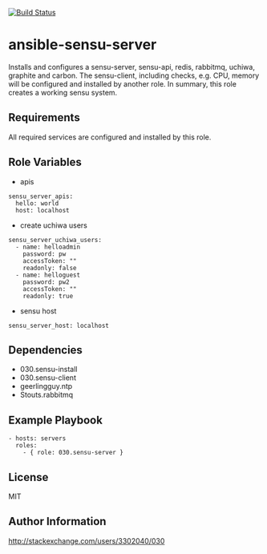 [![Build Status](https://travis-ci.org/030/ansible-sensu-server.svg?branch=master)](https://travis-ci.org/030/ansible-sensu-server)

ansible-sensu-server
====================

Installs and configures a sensu-server, sensu-api, redis, rabbitmq, uchiwa, graphite and carbon. The sensu-client, including checks, e.g. CPU, memory will be configured and installed by another role. In summary, this role creates a working sensu system.

Requirements
------------

All required services are configured and installed by this role.

Role Variables
--------------

* apis

```
sensu_server_apis:
  hello: world
  host: localhost
```

* create uchiwa users

```
sensu_server_uchiwa_users:
  - name: helloadmin
    password: pw
    accessToken: ""
    readonly: false
  - name: helloguest
    password: pw2
    accessToken: ""
    readonly: true
```

* sensu host

```
sensu_server_host: localhost
```

Dependencies
------------

* 030.sensu-install
* 030.sensu-client
* geerlingguy.ntp
* Stouts.rabbitmq

Example Playbook
----------------

```
- hosts: servers
  roles:
    - { role: 030.sensu-server }
```

License
-------

MIT

Author Information
------------------

http://stackexchange.com/users/3302040/030
